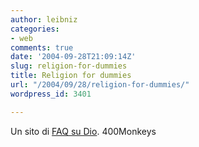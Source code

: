 ```yaml
---
author: leibniz
categories:
- web
comments: true
date: '2004-09-28T21:09:14Z'
slug: religion-for-dummies
title: Religion for dummies
url: "/2004/09/28/religion-for-dummies/"
wordpress_id: 3401

---
```

Un sito di [FAQ su Dio](http://www.400monkeys.com/God/index.html).
400Monkeys
